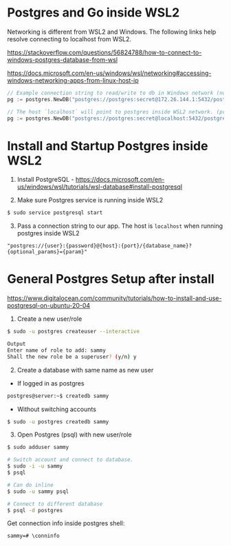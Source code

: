 # Postgres and Go inside WSL2

Networking is different from WSL2 and Windows. The following links help resolve connecting to localhost from WSL2.

https://stackoverflow.com/questions/56824788/how-to-connect-to-windows-postgres-database-from-wsl

https://docs.microsoft.com/en-us/windows/wsl/networking#accessing-windows-networking-apps-from-linux-host-ip

```go
// Example connection string to read/write to db in Windows network (not preferred)
pg := postgres.NewDB("postgres://postgres:secret@172.26.144.1:5432/postgres?sslmode=disable&connect_timeout=10")

// The host `localhost` will point to postgres inside WSL2 network. (preferred)
pg := postgres.NewDB("postgres://postgres:secret@localhost:5432/postgres?sslmode=disable&connect_timeout=10")

```

# Install and Startup Postgres inside WSL2

1. Install PostgreSQL - https://docs.microsoft.com/en-us/windows/wsl/tutorials/wsl-database#install-postgresql

2. Make sure Postgres service is running inside WSL2

```sh
$ sudo service postgresql start
```

3. Pass a connection string to our app. The host is `localhost` when running postgres inside WSL2

```
"postgres://{user}:{password}@{host}:{port}/{database_name}?{optional_params}={param}"
```

# General Postgres Setup after install

https://www.digitalocean.com/community/tutorials/how-to-install-and-use-postgresql-on-ubuntu-20-04

1. Create a new user/role

```sh
$ sudo -u postgres createuser --interactive

Output
Enter name of role to add: sammy
Shall the new role be a superuser? (y/n) y
```

2. Create a database with same name as new user

- If logged in as postgres

```sh
postgres@server:~$ createdb sammy
```

- Without switching accounts

```sh
$ sudo -u postgres createdb sammy
```

3. Open Postgres (psql) with new user/role

```sh
$ sudo adduser sammy

# Switch account and connect to database.
$ sudo -i -u sammy
$ psql

# Can do inline
$ sudo -u sammy psql

# Connect to different database
$ psql -d postgres
```

Get connection info inside postgres shell:

```
sammy=# \conninfo
```
